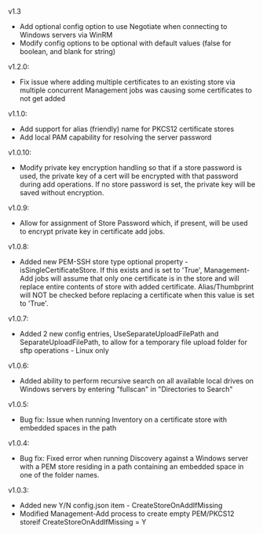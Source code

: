 v1.3
- Add optional config option to use Negotiate when connecting to Windows servers via WinRM
- Modify config options to be optional with default values (false for boolean, and blank for string)

v1.2.0:
- Fix issue where adding multiple certificates to an existing store via multiple concurrent Management jobs was causing some certificates to not get added

v1.1.0:
- Add support for alias (friendly) name for PKCS12 certificate stores
- Add local PAM capability for resolving the server password

v1.0.10:
- Modify private key encryption handling so that if a store password is used, the private key of a cert will be encrypted with that password during add operations.  If no store password is set, the private key will be saved without encryption.

v1.0.9:
- Allow for assignment of Store Password which, if present, will be used to encrypt private key in certificate add jobs.

v1.0.8:
- Added new PEM-SSH store type optional property - isSingleCertificateStore.  If this exists and is set to 'True', Management-Add jobs will assume that only one certificate is in the store and will replace entire contents of store with added certificate.  Alias/Thumbprint will NOT be checked before replacing a certificate when this value is set to 'True'.

v1.0.7:
- Added 2 new config entries, UseSeparateUploadFilePath and  SeparateUploadFilePath, to allow for a temporary file upload folder for sftp operations - Linux only

v1.0.6:
- Added ability to perform recursive search on all available local drives on Windows servers by entering "fullscan" in "Directories to Search"

v1.0.5:
- Bug fix: Issue when running Inventory on a certificate store with embedded spaces in the path

v1.0.4:
- Bug fix: Fixed error when running Discovery against a Windows server with a PEM store residing in a path containing an embedded space in one of the folder names.

v1.0.3:
- Added new Y/N config.json item - CreateStoreOnAddIfMissing
- Modified Management-Add process to create empty PEM/PKCS12 storeif CreateStoreOnAddIfMissing = Y
